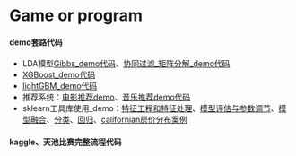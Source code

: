 # Game or program
#### demo套路代码
* LDA模型[Gibbs_demo代码](https://github.com/zhnagchulan/ML_game_program/blob/master/LDA_Gibbs_demo.ipynb)、[协同过滤_矩阵分解_demo代码](https://github.com/zhnagchulan/ML_game_program/blob/master/%E5%8D%8F%E5%90%8C%E8%BF%87%E6%BB%A4_user_based_demo.ipynb)
* [XGBoost_demo代码](https://github.com/zhnagchulan/ML_game_program/blob/master/XGboost_demo.ipynb)
* [lightGBM_demo代码](https://github.com/zhnagchulan/ML_game_program/blob/master/lightgbm_demo.ipynb)
* 推荐系统：[电影推荐demo](https://github.com/zhnagchulan/ML_game_program/blob/master/movie_recommender_with_knnbaseline_demo.ipynb)、[音乐推荐demo代码](https://github.com/zhnagchulan/ML_game_program/blob/master/popular_music_surprise_demo.ipynb)
* sklearn工具库使用_demo：[特征工程和特征处理](https://github.com/zhnagchulan/ML_game_program/blob/master/%E7%89%B9%E5%BE%81%E5%B7%A5%E7%A8%8B%E3%80%81%E7%89%B9%E5%BE%81%E9%80%89%E6%8B%A9_demo.ipynb)、[模型评估与参数调节](https://github.com/zhnagchulan/ML_game_program/blob/master/%E6%A8%A1%E5%9E%8B%E8%AF%84%E4%BC%B0%E4%B8%8E%E5%8F%82%E6%95%B0%E8%B0%83%E8%8A%82_demo.ipynb)、[模型融合](https://github.com/zhnagchulan/ML_game_program/blob/master/%E6%A8%A1%E5%9E%8B%E8%9E%8D%E5%90%88_demo.ipynb)、[分类](https://github.com/zhnagchulan/ML_game_program/blob/master/sklearn_classification.ipynb)、[回归](https://github.com/zhnagchulan/ML_game_program/blob/master/sklearn_regression.ipynb)、[californian房价分布案例](https://github.com/zhnagchulan/ML_game_program/blob/master/californian_housing_districts.ipynb)
#### kaggle、天池比赛完整流程代码
